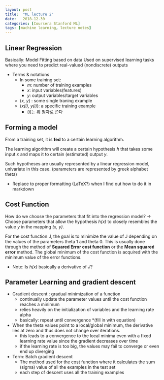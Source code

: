 ```yaml
---
layout: post
title:  "ML lecture 2"
date:   2018-12-30
categories: [Coursera Stanford ML]
tags: [machine learning, lecture notes]
---
```


## Linear Regression

Basically: Model Fitting based on data
Used on supervised learning tasks where you need to predict real-valued (nondiscrete) outputs

* Terms & notations
    * In some training set:
        * *m*: number of training examples
        * *x*: input variables(features)
        * *y*: output variables/target variables
    * (*x, y*) : some single traning example
    * (*x(i), y(i)*): a specific training example
        * (i)는 위 첨자로 쓴다

## Forming a model

From a training set, it is **fed** to a certain learning algorithm.

The learning algorithm will create a certain hypothesis *h* that takes some input *x* and maps it to certain (estimated) output *y*.

Such hypotheses are usually represented by a linear regression model, univariate in this case.
(parameters are represented by greek alphabet theta)
* Replace to proper formatting (LaTeX?) when I find out how to do it in markdown

## Cost Function

How do we choose the parameters that fit into the regression model?
-> Choose parameters that allow the hypothesis *h(x)* to closely resembles the value *y* in the mapping *(x, y)*.

For the cost function J, the goal is to minimize the value of J depending on the values of the parameters theta 1 and theta 0. This is usually done through the method of **Squared Error cost function** or the **Mean squared error** method. The global minimum of the cost function is acquired with the minimum value of the error functions.

* Note: Is *h(x)* basically a derivative of *J*?

## Parameter Learning and gradient descent

* Gradient descent : gradual minimization of a function
    * continually update the parameter values until the cost function reaches a minimum
    * relies heavily on the initialization of variables and the learning rate alpha
    * basically: repeat until convergence
        *(fill in with equation)
* When the theta values point to a local/global minimum, the derivative lies at zero and thus does not change over iterations.
    * this leads to a convergence to the local minima even with a fixed learning rate value since the gradient decreases over time
    * if the learning rate is too big, the values may fail to converge or even end up diverging
* Term: Batch gradient descent
    * The method used for the cost function where it calculates the sum (sigma) value of all the examples in the test set
    * each step of descent uses all the training examples

